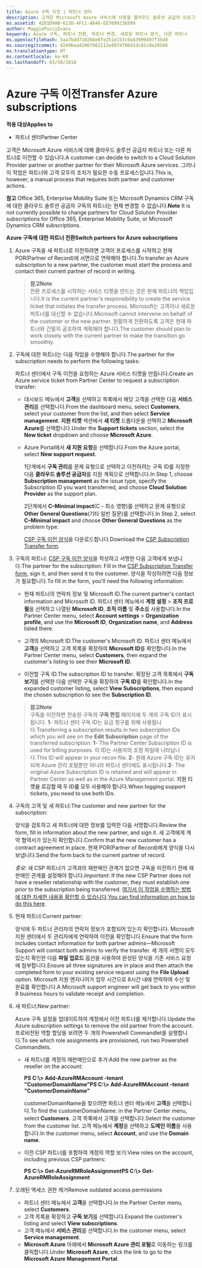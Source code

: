 ```yaml
---
title: Azure 구독 이전 | 파트너 센터
description: 고객은 Microsoft Azure 서비스에 사용할 클라우드 솔루션 공급자 프로그램의 파트너를 변경할 수 있습니다. 그러나 이 작업은 파트너와 고객 모두의 조치가 필요한 수동 프로세스입니다.
ms.assetid: 42D1D9AB-613D-4FC1-A846-EE769923E699
author: MaggiePucciEvans
keywords: Azure 구독, 파트너 전환, 파트너 변경, 새로운 파트너 받기, 다른 파트너
ms.openlocfilehash: 5aa7bdd710268e6fe251e153c0a83999497f35dd
ms.sourcegitcommit: d249bea4296f862112e8974706d1dc81c0a20580
ms.translationtype: HT
ms.contentlocale: ko-KR
ms.lasthandoff: 03/30/2018
---
```

# <a name="transfer-azure-subscriptions"></a><span data-ttu-id="1aa59-105">Azure 구독 이전</span><span class="sxs-lookup"><span data-stu-id="1aa59-105">Transfer Azure subscriptions</span></span> 

**<span data-ttu-id="1aa59-106">적용 대상</span><span class="sxs-lookup"><span data-stu-id="1aa59-106">Applies to</span></span>**

-  <span data-ttu-id="1aa59-107">파트너 센터</span><span class="sxs-lookup"><span data-stu-id="1aa59-107">Partner Center</span></span>

<span data-ttu-id="1aa59-108">고객은 Microsoft Azure 서비스에 대해 클라우드 솔루션 공급자 파트너 또는 다른 파트너로 이전할 수 있습니다.</span><span class="sxs-lookup"><span data-stu-id="1aa59-108">A customer can decide to switch to a Cloud Solution Provider partner or another partner for their Microsoft Azure services.</span></span> <span data-ttu-id="1aa59-109">그러나 이 작업은 파트너와 고객 모두의 조치가 필요한 수동 프로세스입니다.</span><span class="sxs-lookup"><span data-stu-id="1aa59-109">This is, however, a manual process that requires both partner and customer actions.</span></span>

<span data-ttu-id="1aa59-110">**참고** Office 365, Enterprise Mobility Suite 또는 Microsoft Dynamics CRM 구독에 대한 클라우드 솔루션 공급자 구독의 파트너는 현재 변경할 수 없습니다.</span><span class="sxs-lookup"><span data-stu-id="1aa59-110">**Note**  It is not currently possible to change partners for Cloud Solution Provider subscriptions for Office 365, Enterprise Mobility Suite, or Microsoft Dynamics CRM subscriptions.</span></span>



**<span data-ttu-id="1aa59-111">Azure 구독에 대한 파트너 전환</span><span class="sxs-lookup"><span data-stu-id="1aa59-111">Switch partners for Azure subscriptions</span></span>**

1.  <span data-ttu-id="1aa59-112">Azure 구독을 새 파트너로 이전하려면 고객이 프로세스를 시작하고 현재 POR(Partner of Record)에 서면으로 연락해야 합니다.</span><span class="sxs-lookup"><span data-stu-id="1aa59-112">To transfer an Azure subscription to a new partner, the customer must start the process and contact their current partner of record in writing.</span></span> 

    >**<span data-ttu-id="1aa59-113">참고</span><span class="sxs-lookup"><span data-stu-id="1aa59-113">Note</span></span>**<br> <span data-ttu-id="1aa59-114">전환 프로세스를 시작하는 서비스 티켓을 만드는 것은 현재 파트너의 책임입니다.</span><span class="sxs-lookup"><span data-stu-id="1aa59-114">It is the current partner's responsibility to create the service ticket that initiates the transfer process.</span></span> <span data-ttu-id="1aa59-115">Microsoft는 고객이나 새로운 파트너를 대신할 수 없습니다.</span><span class="sxs-lookup"><span data-stu-id="1aa59-115">Microsoft cannot intervene on behalf of the customer or the new partner.</span></span> <span data-ttu-id="1aa59-116">원활하게 전환하도록 고객은 현재 파트너와 긴밀히 공조하여 계획해야 합니다.</span><span class="sxs-lookup"><span data-stu-id="1aa59-116">The customer should plan to work closely with the current partner to make the transition go smoothly.</span></span>

2.  <span data-ttu-id="1aa59-117">구독에 대한 파트너는 다음 작업을 수행해야 합니다.</span><span class="sxs-lookup"><span data-stu-id="1aa59-117">The partner for the subscription needs to perform the following tasks:</span></span>

    <span data-ttu-id="1aa59-118">파트너 센터에서 구독 이전을 요청하는 Azure 서비스 티켓을 만듭니다.</span><span class="sxs-lookup"><span data-stu-id="1aa59-118">Create an Azure service ticket from Partner Center to request a subscription transfer:</span></span>

    -   <span data-ttu-id="1aa59-119">대시보드 메뉴에서 **고객**을 선택하고 목록에서 해당 고객을 선택한 다음 **서비스 관리**를 선택합니다.</span><span class="sxs-lookup"><span data-stu-id="1aa59-119">From the dashboard menu, select **Customers**, select your customer from the list, and then select **Service management**.</span></span> <span data-ttu-id="1aa59-120">**지원 티켓** 섹션에서 **새 티켓** 드롭다운을 선택하고 **Microsoft Azure**를 선택합니다.</span><span class="sxs-lookup"><span data-stu-id="1aa59-120">Under the **Support tickets** section, select the **New ticket** dropdown and choose **Microsoft Azure**.</span></span>

    -   <span data-ttu-id="1aa59-121">Azure Portal에서 **새 지원 요청**을 선택합니다.</span><span class="sxs-lookup"><span data-stu-id="1aa59-121">From the Azure portal, select **New support request**.</span></span>

        <span data-ttu-id="1aa59-122">1단계에서 **구독 관리**를 문제 유형으로 선택하고 이전하려는 구독 ID를 지정한 다음 **클라우드 솔루션 공급자**를 지원 계획으로 선택합니다.</span><span class="sxs-lookup"><span data-stu-id="1aa59-122">In Step 1, choose **Subscription management** as the issue type, specify the Subscription ID you want transferred, and choose **Cloud Solution Provider** as the support plan.</span></span>

        <span data-ttu-id="1aa59-123">2단계에서 **C–Minimal impact**(C - 최소 영향)를 선택하고 문제 유형으로 **Other General Questions**(기타 일반 질문)를 선택합니다.</span><span class="sxs-lookup"><span data-stu-id="1aa59-123">In Step 2, select **C–Minimal impact** and choose **Other General Questions** as the problem type.</span></span>

        <span data-ttu-id="1aa59-124">[CSP 구독 이전 양식](https://assets.windowsphone.com/5222c408-e546-4e01-b72a-2ec7d4c43d57/CSP_Subscription_Transfer_Form_Azure_InvariantCulture_Default.zip)을 다운로드합니다.</span><span class="sxs-lookup"><span data-stu-id="1aa59-124">Download the [CSP Subscription Transfer form](https://assets.windowsphone.com/5222c408-e546-4e01-b72a-2ec7d4c43d57/CSP_Subscription_Transfer_Form_Azure_InvariantCulture_Default.zip).</span></span>

3.  <span data-ttu-id="1aa59-125">구독의 파트너: [CSP 구독 이전 양식](https://assets.windowsphone.com/5222c408-e546-4e01-b72a-2ec7d4c43d57/CSP_Subscription_Transfer_Form_Azure_InvariantCulture_Default.zip)을 작성하고 서명한 다음 고객에게 보냅니다.</span><span class="sxs-lookup"><span data-stu-id="1aa59-125">The partner for the subscription: Fill in the [CSP Subscription Transfer form](https://assets.windowsphone.com/5222c408-e546-4e01-b72a-2ec7d4c43d57/CSP_Subscription_Transfer_Form_Azure_InvariantCulture_Default.zip), sign it, and then send it to the customer.</span></span> <span data-ttu-id="1aa59-126">양식을 작성하려면 다음 정보가 필요합니다.</span><span class="sxs-lookup"><span data-stu-id="1aa59-126">To fill in the form, you'll need the following information:</span></span>

    -   <span data-ttu-id="1aa59-127">현재 파트너의 연락처 정보 및 Microsoft ID.</span><span class="sxs-lookup"><span data-stu-id="1aa59-127">The current partner's contact information and Microsoft ID.</span></span> <span data-ttu-id="1aa59-128">파트너 센터 메뉴에서 **계정 설정** &gt; **조직 프로필**을 선택하고 나열된 **Microsoft ID**, **조직 이름** 및 **주소**를 사용합니다.</span><span class="sxs-lookup"><span data-stu-id="1aa59-128">In the Partner Center menu, select **Account settings** &gt; **Organization profile**, and use the **Microsoft ID**, **Organization name**, and **Address** listed there.</span></span>

    -   <span data-ttu-id="1aa59-129">고객의 Microsoft ID.</span><span class="sxs-lookup"><span data-stu-id="1aa59-129">The customer's Microsoft ID.</span></span> <span data-ttu-id="1aa59-130">파트너 센터 메뉴에서 **고객**을 선택하고 고객 목록을 확장하여 **Microsoft ID**를 확인합니다.</span><span class="sxs-lookup"><span data-stu-id="1aa59-130">In the Partner Center menu, select **Customers**, then expand the customer's listing to see their **Microsoft ID**.</span></span>

    -   <span data-ttu-id="1aa59-131">이전할 구독 ID.</span><span class="sxs-lookup"><span data-stu-id="1aa59-131">The subscription ID to transfer.</span></span> <span data-ttu-id="1aa59-132">확장된 고객 목록에서 **구독 보기**를 선택한 다음 선택한 구독을 확장하여 **구독 ID**를 확인합니다.</span><span class="sxs-lookup"><span data-stu-id="1aa59-132">In the expanded customer listing, select **View Subscriptions**, then expand the chosen subscription to see the **Subscription ID**.</span></span>

    >**<span data-ttu-id="1aa59-133">참고</span><span class="sxs-lookup"><span data-stu-id="1aa59-133">Note</span></span>**<br> <span data-ttu-id="1aa59-134">구독을 이전하면 전송된 구독의 **구독 편집** 페이지에 두 개의 구독 ID가 표시됩니다. **1**- 파트너 센터 구독 ID는 요금 청구를 위해 사용됩니다.</span><span class="sxs-lookup"><span data-stu-id="1aa59-134">Transferring a subscription results in two subscription IDs which you will see on the **Edit Subscription** page of the transferred subscription: **1**- The Partner Center Subscription ID is used for billing purposes.</span></span> <span data-ttu-id="1aa59-135">이 ID는 사용자의 조정 파일에 나타납니다.</span><span class="sxs-lookup"><span data-stu-id="1aa59-135">This ID will appear in your recon file.</span></span> 
    <span data-ttu-id="1aa59-136">**2**- 원래 Azure 구독 ID는 유지되며 Azure 관리 포털뿐만 아니라 파트너 센터에도 표시됩니다.</span><span class="sxs-lookup"><span data-stu-id="1aa59-136">**2**-  The original Azure Subscription ID is retained and will appear in Partner Center as well as in the Azure Management portal.</span></span> **<span data-ttu-id="1aa59-137">지원 티켓을 로깅할 때 두 ID를 모두 사용해야 합니다.</span><span class="sxs-lookup"><span data-stu-id="1aa59-137">When logging support tickets, you need to use both IDs.</span></span>**

4.  <span data-ttu-id="1aa59-138">구독의 고객 및 새 파트너:</span><span class="sxs-lookup"><span data-stu-id="1aa59-138">The customer and new partner for the subscription:</span></span>

    <span data-ttu-id="1aa59-139">양식을 검토하고 새 파트너에 대한 정보를 입력한 다음 서명합니다.</span><span class="sxs-lookup"><span data-stu-id="1aa59-139">Review the form, fill in information about the new partner, and sign it.</span></span> <span data-ttu-id="1aa59-140">새 고객에게 계약 협약서가 있는지 확인합니다.</span><span class="sxs-lookup"><span data-stu-id="1aa59-140">Confirm that the new customer has a contract agreement in place.</span></span> <span data-ttu-id="1aa59-141">현재 POR(Partner of Record)에게 양식을 다시 보냅니다.</span><span class="sxs-lookup"><span data-stu-id="1aa59-141">Send the form back to the current partner of record.</span></span>

    <span data-ttu-id="1aa59-142">*중요*: 새 CSP 파트너가 고객과의 재판매인 관계가 없으면 구독을 이전하기 전에 재판매인 관계를 설정해야 합니다.</span><span class="sxs-lookup"><span data-stu-id="1aa59-142">*Important*: If the new CSP Partner does not have a reseller relationship with the customer, they must establish one prior to the subscription being transferred.</span></span> <span data-ttu-id="1aa59-143">[여기서 이 작업을 수행하는 방법에 대한 자세한 내용을 확인할 수 있습니다](request-a-relationship-with-a-customer.md).</span><span class="sxs-lookup"><span data-stu-id="1aa59-143">[You can find information on how to do this here](request-a-relationship-with-a-customer.md).</span></span>

5.  <span data-ttu-id="1aa59-144">현재 파트너:</span><span class="sxs-lookup"><span data-stu-id="1aa59-144">Current partner:</span></span>

    <span data-ttu-id="1aa59-145">양식에 두 파트너 관리자의 연락처 정보가 포함되어 있는지 확인합니다. Microsoft 지원 센터에서 두 관리자에게 연락하여 이전을 확인합니다.</span><span class="sxs-lookup"><span data-stu-id="1aa59-145">Ensure that the form includes contact information for both partner admins—Microsoft Support will contact both admins to verify the transfer.</span></span> <span data-ttu-id="1aa59-146">세 개의 서명이 모두 있는지 확인한 다음 **파일 업로드** 옵션을 사용하여 완성된 양식을 기존 서비스 요청에 첨부합니다.</span><span class="sxs-lookup"><span data-stu-id="1aa59-146">Ensure all three signatures are in place and then attach the completed form to your existing service request using the **File Upload** option.</span></span> <span data-ttu-id="1aa59-147">Microsoft 지원 엔지니어가 업무 시간으로 8시간 내에 연락하여 수신 및 완료를 확인합니다.</span><span class="sxs-lookup"><span data-stu-id="1aa59-147">A Microsoft support engineer will get back to you within 8 business hours to validate receipt and completion.</span></span>

6.  <span data-ttu-id="1aa59-148">새 파트너:</span><span class="sxs-lookup"><span data-stu-id="1aa59-148">New partner:</span></span>

    <span data-ttu-id="1aa59-149">Azure 구독 설정을 업데이트하여 계정에서 이전 파트너를 제거합니다.</span><span class="sxs-lookup"><span data-stu-id="1aa59-149">Update the Azure subscription settings to remove the old partner from the account.</span></span> <span data-ttu-id="1aa59-150">프로비전된 역할 할당을 보려면 두 개의 Powershell Commandlet을 실행합니다.</span><span class="sxs-lookup"><span data-stu-id="1aa59-150">To see which role assignments are provisioned, run two Powershell Commandlets.</span></span>

    -   <span data-ttu-id="1aa59-151">새 파트너를 계정의 재판매인으로 추가:</span><span class="sxs-lookup"><span data-stu-id="1aa59-151">Add the new partner as the reseller on the account:</span></span>

        **<span data-ttu-id="1aa59-152">PS C:\\&gt; Add-AzureRMAccount -tenant "CustomerDomainName"</span><span class="sxs-lookup"><span data-stu-id="1aa59-152">PS C:\\&gt; Add-AzureRMAccount -tenant "CustomerDomainName"</span></span>**

        <span data-ttu-id="1aa59-153">customerDomainName을 찾으려면 파트너 센터 메뉴에서 **고객**을 선택합니다.</span><span class="sxs-lookup"><span data-stu-id="1aa59-153">To find the customerDomainName: in the Partner Center menu, select **Customers**.</span></span> <span data-ttu-id="1aa59-154">고객 목록에서 고객을 선택합니다.</span><span class="sxs-lookup"><span data-stu-id="1aa59-154">Select the customer from the customer list.</span></span> <span data-ttu-id="1aa59-155">고객 메뉴에서 **계정**을 선택하고 **도메인 이름**을 사용합니다.</span><span class="sxs-lookup"><span data-stu-id="1aa59-155">In the customer menu, select **Account**, and use the **Domain name**.</span></span>

    -   <span data-ttu-id="1aa59-156">이전 CSP 파트너를 포함하여 계정의 역할 보기:</span><span class="sxs-lookup"><span data-stu-id="1aa59-156">View roles on the account, including previous CSP partners:</span></span>

        **<span data-ttu-id="1aa59-157">PS C:\\&gt; Get-AzureRMRoleAssignment</span><span class="sxs-lookup"><span data-stu-id="1aa59-157">PS C:\\&gt; Get-AzureRMRoleAssignment</span></span>**

7. <span data-ttu-id="1aa59-158">오래된 액세스 권한 제거</span><span class="sxs-lookup"><span data-stu-id="1aa59-158">Remove outdated access permissions</span></span>

    -  <span data-ttu-id="1aa59-159">파트너 센터 메뉴에서 **고객**을 선택합니다.</span><span class="sxs-lookup"><span data-stu-id="1aa59-159">In the Partner Center menu, select **Customers**.</span></span> 
    -  <span data-ttu-id="1aa59-160">고객 목록을 확장하고 **구독 보기**를 선택합니다.</span><span class="sxs-lookup"><span data-stu-id="1aa59-160">Expand the customer's listing and select **View subscriptions**.</span></span> 
    -  <span data-ttu-id="1aa59-161">고객 메뉴에서 **서비스 관리**를 선택합니다.</span><span class="sxs-lookup"><span data-stu-id="1aa59-161">In the customer menu, select **Service management**.</span></span> 
    -  <span data-ttu-id="1aa59-162">**Microsoft Azure** 아래에서 **Microsoft Azure 관리 포털**로 이동하는 링크를 클릭합니다.</span><span class="sxs-lookup"><span data-stu-id="1aa59-162">Under **Microsoft Azure**, click the link to go to the **Microsoft Azure Management Portal**.</span></span>

 

 



